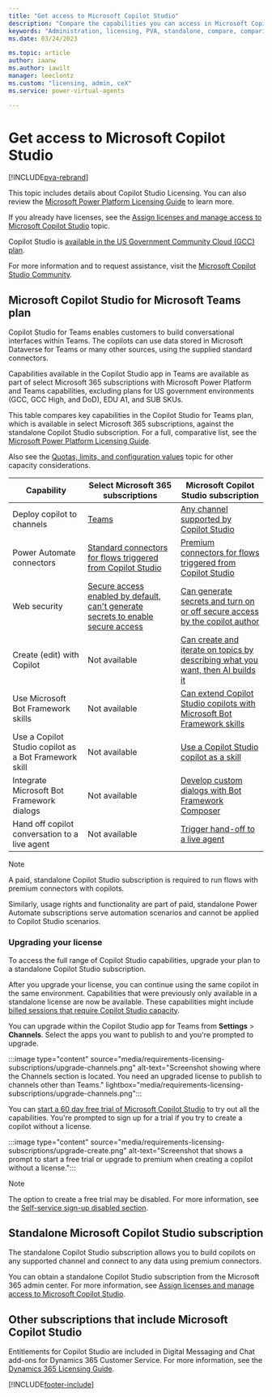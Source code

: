 ```yaml
---
title: "Get access to Microsoft Copilot Studio"
description: "Compare the capabilities you can access in Microsoft Copilot Studio depending on whether you have a Microsoft 365 subscription or standalone Microsoft Copilot Studio subscription."
keywords: "Administration, licensing, PVA, standalone, compare, comparison"
ms.date: 03/24/2023

ms.topic: article
author: iaanw
ms.author: iawilt
manager: leeclontz
ms.custom: "licensing, admin, ceX"
ms.service: power-virtual-agents

---
```


# Get access to Microsoft Copilot Studio

[!INCLUDE[pva-rebrand](includes/pva-rebrand.md)]

This topic includes details about Copilot Studio Licensing. You can also review the [Microsoft Power Platform Licensing Guide](https://go.microsoft.com/fwlink/?linkid=2085130) to learn more.

If you already have licenses, see the [Assign licenses and manage access to Microsoft Copilot Studio](requirements-licensing.md) topic.

Copilot Studio is [available in the US Government Community Cloud (GCC) plan](requirements-licensing-gcc.md).

For more information and to request assistance, visit the [Microsoft Copilot Studio Community](https://powerusers.microsoft.com/t5/Power-Virtual-Agents-Community/ct-p/PVACommunity).

## Microsoft Copilot Studio for Microsoft Teams plan

Copilot Studio for Teams enables customers to build conversational interfaces within Teams. The copilots can use data stored in Microsoft Dataverse for Teams or many other sources, using the supplied standard connectors.

Capabilities available in the Copilot Studio app in Teams are available as part of select Microsoft 365 subscriptions with Microsoft Power Platform and Teams capabilities, excluding plans for US government environments (GCC, GCC High, and DoD), EDU A1, and SUB SKUs.

This table compares key capabilities in the Copilot Studio for Teams plan, which is available in select Microsoft 365 subscriptions, against the standalone Copilot Studio subscription. For a full, comparative list, see the [Microsoft Power Platform Licensing Guide](https://go.microsoft.com/fwlink/?linkid=2085130).

Also see the [Quotas, limits, and configuration values](requirements-quotas.md) topic for other capacity considerations.

| Capability | Select Microsoft 365 subscriptions | Microsoft Copilot Studio subscription |
| ---------- | ---------------------------------- | ------------------------------------- |
| Deploy copilot to channels | [Teams](publication-add-bot-to-microsoft-teams.md) | [Any channel supported by Copilot Studio](publication-fundamentals-publish-channels.md) |
| Power Automate connectors | [Standard connectors for flows triggered from Copilot Studio](advanced-flow.md) | [Premium connectors for flows triggered from Copilot Studio](advanced-flow.md) |
| Web security | [Secure access enabled by default, can't generate secrets to enable secure access](configure-web-security.md) | [Can generate secrets and turn on or off secure access by the copilot author](configure-web-security.md) |
| Create (edit) with Copilot | Not available | [Can create and iterate on topics by describing what you want, then AI builds it](nlu-authoring.md) |
| Use Microsoft Bot Framework skills | Not available | [Can extend Copilot Studio copilots with Microsoft Bot Framework skills](advanced-use-skills.md) |
| Use a Copilot Studio copilot as a Bot Framework skill | Not available | [Use a Copilot Studio copilot as a skill](advanced-use-pva-as-a-skill.md) |
| Integrate Microsoft Bot Framework dialogs | Not available | [Develop custom dialogs with Bot Framework Composer](advanced-bot-framework-composer.md) |
| Hand off copilot conversation to a live agent | Not available | [Trigger hand-off to a live agent](advanced-hand-off.md) |

> [!NOTE]
> A paid, standalone Copilot Studio subscription is required to run flows with premium connectors with copilots.  
>
> Similarly, usage rights and functionality are part of paid, standalone Power Automate subscriptions serve automation scenarios and cannot be applied to Copilot Studio scenarios.

### Upgrading your license

To access the full range of Copilot Studio capabilities, upgrade your plan to a standalone Copilot Studio subscription.

After you upgrade your license, you can continue using the same copilot in the same environment. Capabilities that were previously only available in a standalone license are now be available. These capabilities might include [billed sessions that require Copilot Studio capacity](analytics-billed-sessions.md).

You can upgrade within the Copilot Studio app for Teams from **Settings** >  **Channels**. Select the apps you want to publish to and you're prompted to upgrade.

:::image type="content" source="media/requirements-licensing-subscriptions/upgrade-channels.png" alt-text="Screenshot showing where the Channels section is located. You need an upgraded license to publish to channels other than Teams." lightbox="media/requirements-licensing-subscriptions/upgrade-channels.png":::

You can [start a 60 day free trial of Microsoft Copilot Studio](https://aka.ms/trypva) to try out all the capabilities. You're prompted to sign up for a trial if you try to create a copilot without a license.

:::image type="content" source="media/requirements-licensing-subscriptions/upgrade-create.png" alt-text="Screenshot that shows a prompt to start a free trial or upgrade to premium when creating a copilot without a license.":::

> [!NOTE]
> The option to create a free trial may be disabled. For more information, see the [Self-service sign-up disabled section](sign-up-individual.md#self-service-sign-up-disabled).

## Standalone Microsoft Copilot Studio subscription

The standalone Copilot Studio subscription allows you to build copilots on any supported channel and connect to any data using premium connectors.

You can obtain a standalone Copilot Studio subscription from the Microsoft 365 admin center. For more information, see [Assign licenses and manage access to Microsoft Copilot Studio](requirements-licensing.md).

## Other subscriptions that include Microsoft Copilot Studio

Entitlements for Copilot Studio are included in Digital Messaging and Chat add-ons for Dynamics 365 Customer Service. For more information, see the [Dynamics 365 Licensing Guide](https://go.microsoft.com/fwlink/?LinkId=866544&usg=AOvVaw31TJQMIji481LIHcfzy3Qw).

[!INCLUDE[footer-include](includes/footer-banner.md)]

